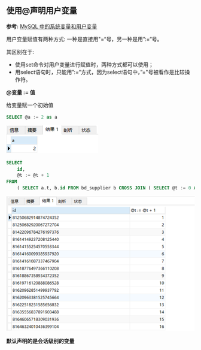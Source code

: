## 使用@声明用户变量

**参考:** [MySQL 中的系统变量和用户变量](https://blog.csdn.net/qq_66862911/article/details/130894917)



用户变量赋值有两种方式: 一种是直接用"=“号，另一种是用”:=“号。

其区别在于:

- 使用set命令对用户变量进行赋值时，两种方式都可以使用；
- 用select语句时，只能用”:=“方式，因为select语句中，”="号被看作是比较操作符。

**@变量 := 值**

给变量赋一个初始值

```sql
SELECT @a := 2 as a
```

![image-20230918155345658](https://raw.githubusercontent.com/coffee330501/warehouse/master/pig/image-20230918155345658.png)

```sql
SELECT
	id,
	@t := @t + 1 
FROM
	( SELECT a.t, b.id FROM bd_supplier b CROSS JOIN ( SELECT @t := 0 AS t ) a ) c;
```

![image-20230918162257293](https://raw.githubusercontent.com/coffee330501/warehouse/master/pig/image-20230918162257293.png)

**默认声明的是会话级别的变量**
